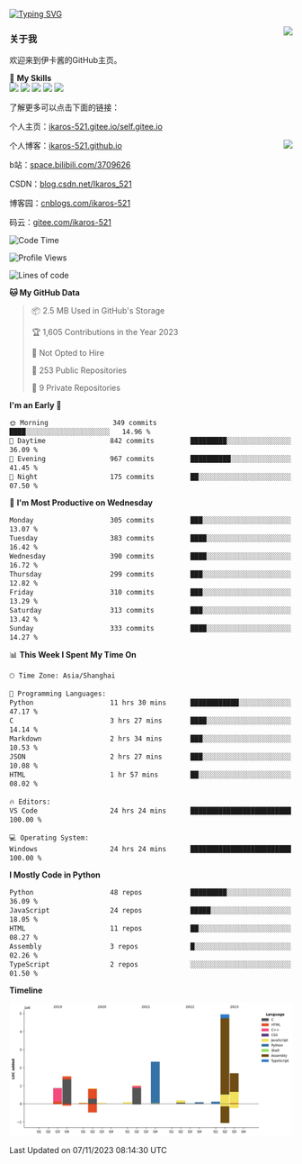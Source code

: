 [![Typing SVG](https://readme-typing-svg.herokuapp.com?size=25&duration=2500&color=8C43EA&vCenter=true&width=200&height=40&lines=Hi+Welcome+%F0%9F%91%8B%F0%9F%8F%BB;I'm+Love丶伊卡洛斯)](https://git.io/typing-svg)

<a href="#">
  <img align="right" src="https://github-readme-stats.vercel.app/api?username=Ikaros-521&count_private=true&show_icons=true&bg_color=15,f2f7fd,E0EAFC" />
</a>

### 关于我

欢迎来到伊卡酱的GitHub主页。

🌟 **My Skills**  
![](https://img.shields.io/badge/-C-A8B9CC?style=flat-square&logo=C&logoColor=fff)
![](https://img.shields.io/badge/-Python-3776AB?style=flat-square&logo=Python&logoColor=fff)
![](https://img.shields.io/badge/-JavaScript-F7DF1E?style=flat-square&logo=JavaScript&logoColor=fff)
![](https://img.shields.io/badge/-C++-00599C?style=flat-square&logo=Cpp&logoColor=fff)
![](https://img.shields.io/badge/-Linux-000000?style=flat-square&logo=Linux&logoColor=fff)

了解更多可以点击下面的链接：  

个人主页：[ikaros-521.gitee.io/self.gitee.io](https://ikaros-521.gitee.io/self.gitee.io/)  

<img align='right' src="https://github.com/Ikaros-521/Ikaros-521/assets/40910637/3a5e50bc-91dc-4aa5-b7a0-8b27ad1c2b33" height="432">

个人博客：[ikaros-521.github.io](https://ikaros-521.github.io/)  

b站：[space.bilibili.com/3709626](https://space.bilibili.com/3709626)  

CSDN：[blog.csdn.net/Ikaros_521](https://blog.csdn.net/Ikaros_521)  

博客园：[cnblogs.com/ikaros-521](https://www.cnblogs.com/ikaros-521)  

码云：[gitee.com/ikaros-521](https://gitee.com/ikaros-521)  


<!--START_SECTION:waka-->
![Code Time](http://img.shields.io/badge/Code%20Time-781%20hrs%2055%20mins-blue)

![Profile Views](http://img.shields.io/badge/Profile%20Views-2-blue)

![Lines of code](https://img.shields.io/badge/From%20Hello%20World%20I%27ve%20Written-13.8%20million%20lines%20of%20code-blue)

**🐱 My GitHub Data** 

> 📦 2.5 MB Used in GitHub's Storage 
 > 
> 🏆 1,605 Contributions in the Year 2023
 > 
> 🚫 Not Opted to Hire
 > 
> 📜 253 Public Repositories 
 > 
> 🔑 9 Private Repositories 
 > 
**I'm an Early 🐤** 

```text
🌞 Morning                349 commits         ████░░░░░░░░░░░░░░░░░░░░░   14.96 % 
🌆 Daytime                842 commits         █████████░░░░░░░░░░░░░░░░   36.09 % 
🌃 Evening                967 commits         ██████████░░░░░░░░░░░░░░░   41.45 % 
🌙 Night                  175 commits         ██░░░░░░░░░░░░░░░░░░░░░░░   07.50 % 
```
📅 **I'm Most Productive on Wednesday** 

```text
Monday                   305 commits         ███░░░░░░░░░░░░░░░░░░░░░░   13.07 % 
Tuesday                  383 commits         ████░░░░░░░░░░░░░░░░░░░░░   16.42 % 
Wednesday                390 commits         ████░░░░░░░░░░░░░░░░░░░░░   16.72 % 
Thursday                 299 commits         ███░░░░░░░░░░░░░░░░░░░░░░   12.82 % 
Friday                   310 commits         ███░░░░░░░░░░░░░░░░░░░░░░   13.29 % 
Saturday                 313 commits         ███░░░░░░░░░░░░░░░░░░░░░░   13.42 % 
Sunday                   333 commits         ████░░░░░░░░░░░░░░░░░░░░░   14.27 % 
```


📊 **This Week I Spent My Time On** 

```text
🕑︎ Time Zone: Asia/Shanghai

💬 Programming Languages: 
Python                   11 hrs 30 mins      ████████████░░░░░░░░░░░░░   47.17 % 
C                        3 hrs 27 mins       ████░░░░░░░░░░░░░░░░░░░░░   14.14 % 
Markdown                 2 hrs 34 mins       ███░░░░░░░░░░░░░░░░░░░░░░   10.53 % 
JSON                     2 hrs 27 mins       ███░░░░░░░░░░░░░░░░░░░░░░   10.08 % 
HTML                     1 hr 57 mins        ██░░░░░░░░░░░░░░░░░░░░░░░   08.02 % 

🔥 Editors: 
VS Code                  24 hrs 24 mins      █████████████████████████   100.00 % 

💻 Operating System: 
Windows                  24 hrs 24 mins      █████████████████████████   100.00 % 
```

**I Mostly Code in Python** 

```text
Python                   48 repos            █████████░░░░░░░░░░░░░░░░   36.09 % 
JavaScript               24 repos            █████░░░░░░░░░░░░░░░░░░░░   18.05 % 
HTML                     11 repos            ██░░░░░░░░░░░░░░░░░░░░░░░   08.27 % 
Assembly                 3 repos             █░░░░░░░░░░░░░░░░░░░░░░░░   02.26 % 
TypeScript               2 repos             ░░░░░░░░░░░░░░░░░░░░░░░░░   01.50 % 
```



**Timeline**

![Lines of Code chart](https://raw.githubusercontent.com/Ikaros-521/Ikaros-521/main/assets/bar_graph.png)


 Last Updated on 07/11/2023 08:14:30 UTC
<!--END_SECTION:waka-->


<!--
**Ikaros-521/Ikaros-521** is a ✨ _special_ ✨ repository because its `README.md` (this file) appears on your GitHub profile.

Here are some ideas to get you started:

- 🔭 I’m currently working on ...
- 🌱 I’m currently learning ...
- 👯 I’m looking to collaborate on ...
- 🤔 I’m looking for help with ...
- 💬 Ask me about ...
- 📫 How to reach me: ...
- 😄 Pronouns: ...
- ⚡ Fun fact: ...
-->
